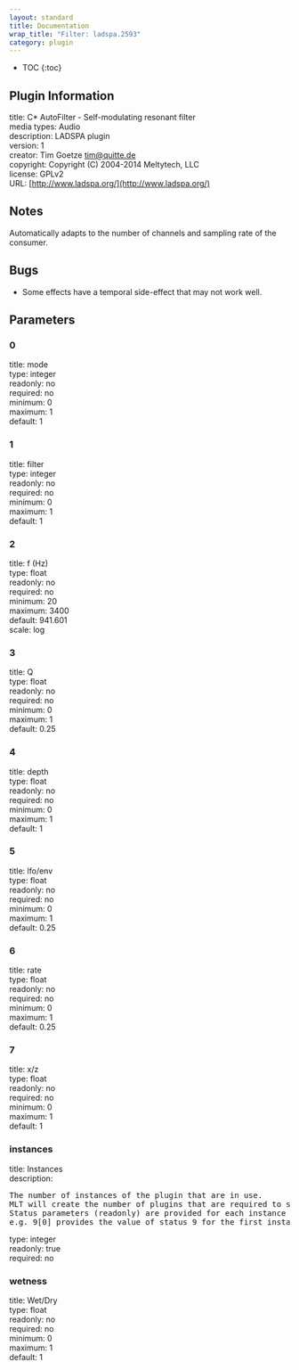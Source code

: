 ```yaml
---
layout: standard
title: Documentation
wrap_title: "Filter: ladspa.2593"
category: plugin
---
```

* TOC
{:toc}

## Plugin Information

title: C* AutoFilter - Self-modulating resonant filter  
media types:
Audio  
description: LADSPA plugin  
version: 1  
creator: Tim Goetze <tim@quitte.de>  
copyright: Copyright (C) 2004-2014 Meltytech, LLC  
license: GPLv2  
URL: [http://www.ladspa.org/](http://www.ladspa.org/)  

## Notes

Automatically adapts to the number of channels and sampling rate of the consumer.

## Bugs

* Some effects have a temporal side-effect that may not work well.


## Parameters

### 0

title: mode    
type: integer  
readonly: no  
required: no  
minimum: 0  
maximum: 1  
default: 1  

### 1

title: filter    
type: integer  
readonly: no  
required: no  
minimum: 0  
maximum: 1  
default: 1  

### 2

title: f (Hz)    
type: float  
readonly: no  
required: no  
minimum: 20  
maximum: 3400  
default: 941.601  
scale: log  

### 3

title: Q    
type: float  
readonly: no  
required: no  
minimum: 0  
maximum: 1  
default: 0.25  

### 4

title: depth    
type: float  
readonly: no  
required: no  
minimum: 0  
maximum: 1  
default: 1  

### 5

title: lfo/env    
type: float  
readonly: no  
required: no  
minimum: 0  
maximum: 1  
default: 0.25  

### 6

title: rate    
type: float  
readonly: no  
required: no  
minimum: 0  
maximum: 1  
default: 0.25  

### 7

title: x/z    
type: float  
readonly: no  
required: no  
minimum: 0  
maximum: 1  
default: 1  

### instances

title: Instances    
description:
<pre>
The number of instances of the plugin that are in use.
MLT will create the number of plugins that are required to support the number of audio channels.
Status parameters (readonly) are provided for each instance and are accessed by specifying the instance number after the identifier (starting at zero).
e.g. 9[0] provides the value of status 9 for the first instance.
</pre>
type: integer  
readonly: true  
required: no  

### wetness

title: Wet/Dry    
type: float  
readonly: no  
required: no  
minimum: 0  
maximum: 1  
default: 1  

